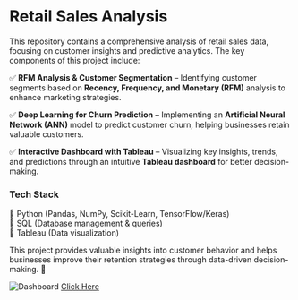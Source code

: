 # **Retail Sales Analysis**  

This repository contains a comprehensive analysis of retail sales data, focusing on customer insights and predictive analytics. The key components of this project include:  

✅ **RFM Analysis & Customer Segmentation** – Identifying customer segments based on **Recency, Frequency, and Monetary (RFM)** analysis to enhance marketing strategies.  

✅ **Deep Learning for Churn Prediction** – Implementing an **Artificial Neural Network (ANN)** model to predict customer churn, helping businesses retain valuable customers.  

✅ **Interactive Dashboard with Tableau** – Visualizing key insights, trends, and predictions through an intuitive **Tableau dashboard** for better decision-making.  

### **Tech Stack**  
🔹 Python (Pandas, NumPy, Scikit-Learn, TensorFlow/Keras)  
🔹 SQL (Database management & queries)  
🔹 Tableau (Data visualization)  

This project provides valuable insights into customer behavior and helps businesses improve their retention strategies through data-driven decision-making. 🚀 



![Dashboard](https://github.com/user-attachments/assets/3195b6a9-770b-4a6d-84ec-18da4c470224)
[Click Here]([https://www.example.com](https://public.tableau.com/views/dashboard_retail_sales/Dashboard2?:language=en-US&publish=yes&:sid=&:redirect=auth&:display_count=n&:origin=viz_share_link))
